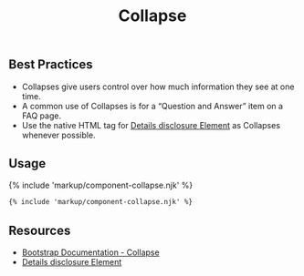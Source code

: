 ﻿---
title: Collapse
summary: Collapses allow users to toggle the visibility of content.
tags: components,collapse
layout: guide
eleventyNavigation:
  key: Collapse
  parent: Components
  order: 150
  excerpt: Collapses allow users to toggle the visibility of content.
  img: /img/illustrations/illus-collapses.svg
---

## Best Practices

- Collapses give users control over how much information they see at one time.
- A common use of Collapses is for a “Question and Answer” item on a FAQ page.
- Use the native HTML tag for [Details disclosure Element](https://developer.mozilla.org/en-US/docs/Web/HTML/Element/details) as Collapses whenever possible.

## Usage

{% include 'markup/component-collapse.njk' %}

```html
{% include 'markup/component-collapse.njk' %}
```

## Resources

- [Bootstrap Documentation - Collapse](https://getbootstrap.com/docs/5.2/components/collapse/)
- [Details disclosure Element](https://developer.mozilla.org/en-US/docs/Web/HTML/Element/details)
